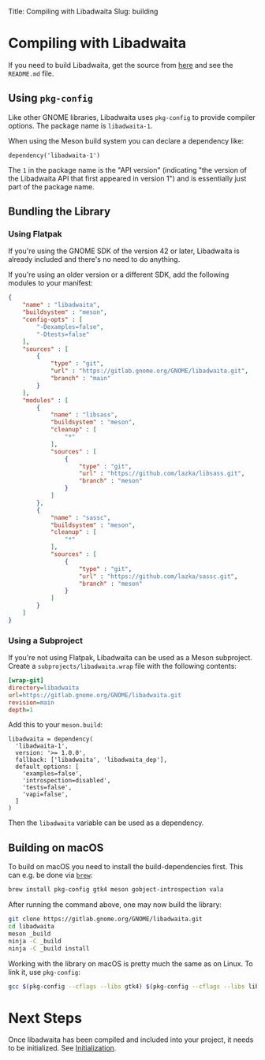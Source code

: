 Title: Compiling with Libadwaita
Slug: building

# Compiling with Libadwaita

If you need to build Libadwaita, get the source from
[here](https://gitlab.gnome.org/GNOME/libadwaita/) and see the `README.md` file.

## Using `pkg-config`

Like other GNOME libraries, Libadwaita uses `pkg-config` to provide compiler
options. The package name is `libadwaita-1`.

When using the Meson build system you can declare a dependency like:

```meson
dependency('libadwaita-1')
```

The `1` in the package name is the "API version" (indicating "the version of the
Libadwaita API that first appeared in version 1") and is essentially just part
of the package name.

## Bundling the Library

### Using Flatpak

If you're using the GNOME SDK of the version 42 or later, Libadwaita is already
included and there's no need to do anything.

If you're using an older version or a different SDK, add the following modules
to your manifest:

```json
{
    "name" : "libadwaita",
    "buildsystem" : "meson",
    "config-opts" : [
        "-Dexamples=false",
        "-Dtests=false"
    ],
    "sources" : [
        {
            "type" : "git",
            "url" : "https://gitlab.gnome.org/GNOME/libadwaita.git",
            "branch" : "main"
        }
    ],
    "modules" : [
        {
            "name" : "libsass",
            "buildsystem" : "meson",
            "cleanup" : [
                "*"
            ],
            "sources" : [
                {
                    "type" : "git",
                    "url" : "https://github.com/lazka/libsass.git",
                    "branch" : "meson"
                }
            ]
        },
        {
            "name" : "sassc",
            "buildsystem" : "meson",
            "cleanup" : [
                "*"
            ],
            "sources" : [
                {
                    "type" : "git",
                    "url" : "https://github.com/lazka/sassc.git",
                    "branch" : "meson"
                }
            ]
        }
    ]
}
```

### Using a Subproject

If you're not using Flatpak, Libadwaita can be used as a Meson subproject.
Create a `subprojects/libadwaita.wrap` file with the following contents:

```ini
[wrap-git]
directory=libadwaita
url=https://gitlab.gnome.org/GNOME/libadwaita.git
revision=main
depth=1
```

Add this to your `meson.build`:

```meson
libadwaita = dependency(
  'libadwaita-1',
  version: '>= 1.0.0',
  fallback: ['libadwaita', 'libadwaita_dep'],
  default_options: [
    'examples=false',
    'introspection=disabled',
    'tests=false',
    'vapi=false',
  ]
)
```

Then the `libadwaita` variable can be used as a dependency.

## Building on macOS

To build on macOS you need to install the build-dependencies first. This can
e.g. be done via [`brew`](https://brew.sh):

```bash
brew install pkg-config gtk4 meson gobject-introspection vala
```

After running the command above, one may now build the library:

```bash
git clone https://gitlab.gnome.org/GNOME/libadwaita.git
cd libadwaita
meson _build
ninja -C _build
ninja -C _build install
```

Working with the library on macOS is pretty much the same as on Linux. To link
it, use `pkg-config`:

```bash
gcc $(pkg-config --cflags --libs gtk4) $(pkg-config --cflags --libs libadwaita-1) main.c -o main
```

# Next Steps

Once libadwaita has been compiled and included into your project, it needs to be
initialized. See [Initialization](initialization.html).
